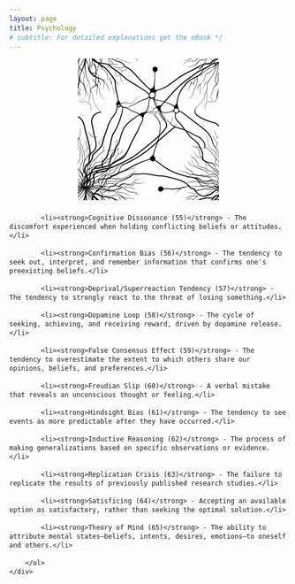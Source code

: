 ```yaml
---
layout: page
title: Psychology
# subtitle: For detailed explanations get the eBook */ 
---
```


<style>
    .center-content {
        text-align: center; /* Center align the content */
    }

    .content-container {
        margin-top: 20px; /* Add space between the image and the text */
        text-align: left; /* Align text to the left */
    }

    .content-container ol {
        padding-left: 0; /* Remove default padding for the list */
    }

    .content-container li {
        margin-bottom: 10px; /* Adjust the margin between list items */
    }
</style>

<div class="center-content">
    <img src="/img/galleryImages/Psychology.png" width="256" height="256" alt="Psychology Image">
    <div class="content-container">
        <ol>
    
            <li><strong>Cognitive Dissonance (55)</strong> - The discomfort experienced when holding conflicting beliefs or attitudes.</li>
        
            <li><strong>Confirmation Bias (56)</strong> - The tendency to seek out, interpret, and remember information that confirms one's preexisting beliefs.</li>
        
            <li><strong>Deprival/Superreaction Tendency (57)</strong> - The tendency to strongly react to the threat of losing something.</li>
        
            <li><strong>Dopamine Loop (58)</strong> - The cycle of seeking, achieving, and receiving reward, driven by dopamine release.</li>
        
            <li><strong>False Consensus Effect (59)</strong> - The tendency to overestimate the extent to which others share our opinions, beliefs, and preferences.</li>
        
            <li><strong>Freudian Slip (60)</strong> - A verbal mistake that reveals an unconscious thought or feeling.</li>
        
            <li><strong>Hindsight Bias (61)</strong> - The tendency to see events as more predictable after they have occurred.</li>
        
            <li><strong>Inductive Reasoning (62)</strong> - The process of making generalizations based on specific observations or evidence.</li>
        
            <li><strong>Replication Crisis (63)</strong> - The failure to replicate the results of previously published research studies.</li>
        
            <li><strong>Satisficing (64)</strong> - Accepting an available option as satisfactory, rather than seeking the optimal solution.</li>
        
            <li><strong>Theory of Mind (65)</strong> - The ability to attribute mental states—beliefs, intents, desires, emotions—to oneself and others.</li>
        
        </ol>
    </div>
</div>
    